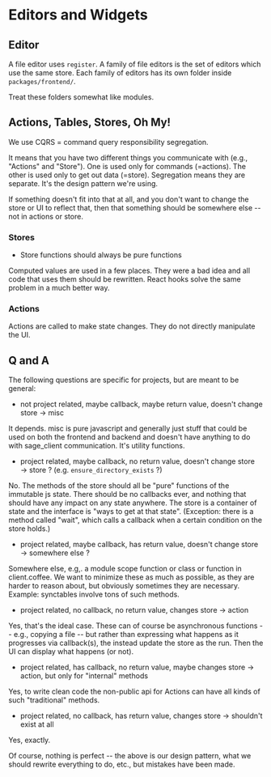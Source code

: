 # Editors and Widgets

## Editor

A file editor uses `register`.
A family of file editors is the set of editors which use the same store.
Each family of editors has its own folder inside `packages/frontend/`.

Treat these folders somewhat like modules.

## Actions, Tables, Stores, Oh My!

We use
CQRS = command query responsibility segregation.

It means that you have two different things you communicate with \(e.g., "Actions" and "Store"\). One is used only for commands \(=actions\). The other is used only to get out data \(=store\). Segregation means they are separate. It's the design pattern we're using.

If something doesn't fit into that at all, and you don't want to change the store or UI to reflect that, then that something should be somewhere else -- not in actions or store.

### Stores

- Store functions should always be pure functions

Computed values are used in a few places. They were a bad idea and all code that uses them should be rewritten. React hooks solve the same problem in a much better way.

### Actions

Actions are called to make state changes. They do not directly manipulate the UI.

## Q and A


The following questions are specific for projects, but are meant to be general:

- not project related, maybe callback, maybe return value, doesn't change store → misc

It depends. misc is pure javascript and generally just stuff that could be used on both the frontend and backend and doesn't have anything to do with sage_client communication. It's utility functions.

- project related, maybe callback, no return value, doesn't change store → store ? (e.g. `ensure_directory_exists` ?)

No. The methods of the store should all be "pure" functions of the immutable js state. There should be no callbacks ever, and nothing that should have any impact on any state anywhere. The store is a container of state and the interface is "ways to get at that state". (Exception: there is a method called "wait", which calls a callback when a certain condition on the store holds.)

- project related, maybe callback, has return value, doesn't change store → somewhere else ?

Somewhere else, e.g,. a module scope function or class or function in client.coffee. We want to minimize these as much as possible, as they are harder to reason about, but obviously sometimes they are necessary. Example: synctables involve tons of such methods.

- project related, no callback, no return value, changes store → action

Yes, that's the ideal case. These can of course be asynchronous functions -- e.g., copying a file -- but rather than expressing what happens as it progresses via callback(s), the instead update the store as the run. Then the UI can display what happens (or not).

- project related, has callback, no return value, maybe changes store → action, but only for "internal" methods

Yes, to write clean code the non-public api for Actions can have all kinds of such "traditional" methods.

- project related, no callback, has return value, changes store → shouldn't exist at all

Yes, exactly.

Of course, nothing is perfect -- the above is our design pattern, what we should rewrite everything to do, etc., but mistakes have been made.
